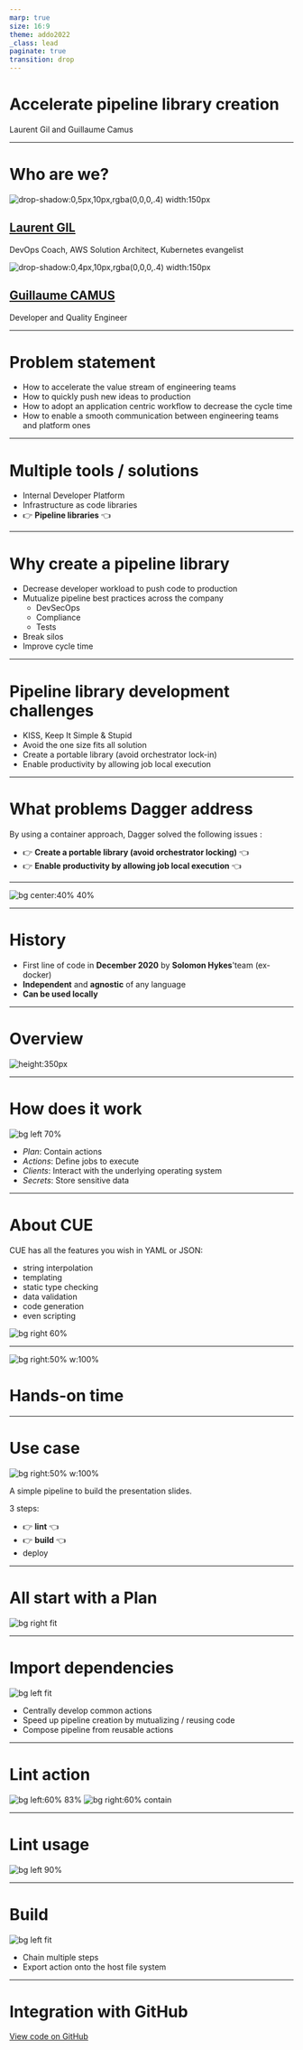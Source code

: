 ```yaml
---
marp: true
size: 16:9
theme: addo2022
_class: lead
paginate: true
transition: drop
---
```

<!-- _class: main -->

# Accelerate pipeline library creation

<div class="author">Laurent Gil and Guillaume Camus</div>

---

# Who are we?

<div class="container">

<div class="col">

![drop-shadow:0,5px,10px,rgba(0,0,0,.4) width:150px](./assets/laurent-gil.png)

## [Laurent GIL](https://www.linkedin.com/in/laurent-gil/?locale=en_US)

DevOps Coach,
AWS Solution Architect,
Kubernetes evangelist

</div>

<div class="col">

![drop-shadow:0,4px,10px,rgba(0,0,0,.4) width:150px](./assets/guillaume-camus.png)

## [Guillaume CAMUS](https://www.linkedin.com/in/guillaumecamus/?locale=en_US)

Developer and Quality Engineer

</div>

</div>

---

# Problem statement

- How to accelerate the value stream of engineering teams
- How to quickly push new ideas to production
- How to adopt an application centric workflow to decrease the cycle time
- How to enable a smooth communication between engineering teams and platform ones

---

# Multiple tools / solutions

- Internal Developer Platform
- Infrastructure as code libraries
- 👉 **Pipeline libraries** 👈

---

# Why create a pipeline library

- Decrease developer workload to push code to production
- Mutualize pipeline best practices across the company
  - DevSecOps
  - Compliance
  - Tests
- Break silos
- Improve cycle time

---

# Pipeline library development challenges

- KISS, Keep It Simple & Stupid
- Avoid the one size fits all solution
- Create a portable library (avoid orchestrator lock-in)
- Enable productivity by allowing job local execution

---

# What problems Dagger address

By using a container approach, Dagger solved the following issues :

- 👉 **Create a portable library (avoid orchestrator locking)** 👈
- 👉 **Enable productivity by allowing job local execution** 👈

---
<!-- _class: header -->
![bg center:40% 40%](./assets/dagger_logo_portrait_on_black.svg)

---

# History

- First line of code in **December 2020** by **Solomon Hykes**'team (ex-docker)
- **Independent** and **agnostic** of any language
- **Can be used locally**

<!--
Dagger is portable and compatible
-->

---

# Overview

<!-- ![bg left 90%](assets/dagger-arch.png) -->

![height:350px](assets/dagger-arch.png)

---

# How does it work

![bg left 70%](assets/dagger.drawio.png)

- *Plan*: Contain actions
- *Actions*: Define jobs to execute
- *Clients*: Interact with the underlying operating system
- *Secrets*: Store sensitive data

---

# About CUE

CUE has all the features you wish in YAML or JSON:

- string interpolation
- templating
- static type checking
- data validation
- code generation
- even scripting

<!--
- Created by google
- Originally designed to configure Borg, the K8s predecessor
- CUE => Strongly typed
-->

![bg right 60%](assets/cue-example.png)

---

![bg right:50% w:100%](assets/hands-on.jpg)

# Hands-on time

---

# Use case

![bg right:50% w:100%](assets/pipeline.png)

A simple pipeline to build the presentation slides.

3 steps:

- 👉 **lint** 👈
- 👉 **build** 👈
- deploy

---

# All start with a **Plan**

<!-- ![bg left fit](assets/loves-plan-together.jpeg) -->

![bg right fit](assets/dagger-plan.png)

---

# Import dependencies

![bg left fit](assets/dagger-import.png)

- Centrally develop common actions
- Speed up pipeline creation by mutualizing / reusing code
- Compose pipeline from reusable actions

---

# Lint action

![bg left:60% 83%](assets/dagger-action-lint-1.png)
![bg right:60% contain](assets/dagger-action-lint-2.png)

---

# Lint usage

![bg left 90%](assets/dagger-action-lint.png)

---

# Build

![bg left fit](assets/dagger-action-build.png)

- Chain multiple steps
- Export action onto the host file system

---

# Integration with GitHub

[View code on GitHub](https://github.com/guiyomh/dagger-addo/blob/main/.github/workflows/marp-to-pages.yml)
